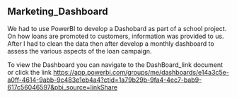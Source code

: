 ## Marketing_Dashboard 

We had to use PowerBI to develop a Dashobard 
as part of a school project. 
On how loans are promoted to customers, 
information was provided 
to us. After I had to  clean the data then after
develop a monthly dashboard to assess the various aspects of 
the loan campaign.

To view the Dashboard you can navigate to the DashBoard_link document or click the link
https://app.powerbi.com/groups/me/dashboards/e14a3c5e-a0ff-4614-9abb-9c483e1eb4a4?ctid=1a79b29b-9fa4-4ec7-bab9-617c56046597&pbi_source=linkShare
